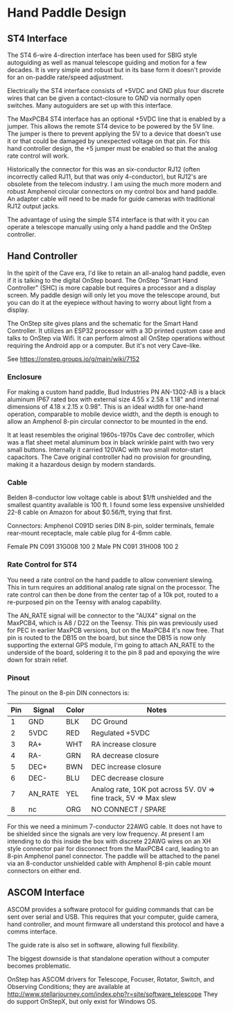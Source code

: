 # Hand Paddle Design

## ST4 Interface

The ST4 6-wire 4-direction interface has been used for SBIG style autoguiding as well as manual
telescope guiding and motion for a few decades.  It is very simple and robust but in its base form
it doesn't provide for an on-paddle rate/speed adjustment.  

Electrically the ST4 interface consists of +5VDC and GND plus four
discrete wires that can be given a contact-closure to GND via normally open switches.
Many autoguiders are set up with this interface.

The MaxPCB4 ST4 interface has an optional +5VDC line that is enabled by a jumper.  This allows
the remote ST4 device to be powered by the 5V line.  The jumper is there to prevent applying
the 5V to a device that doesn't use it or that could be damaged
by unexpected voltage on that pin.  For this hand controller design, the +5 jumper must be
enabled so that the analog rate control will work.

Historically the connector for this was an six-conductor RJ12 (often incorrectly called RJ11, but
that was only 4-conductor), but RJ12's are
obsolete from the telecom industry.  I am using the much more modern and robust Amphenol
circular connectors on my control box and hand paddle.  An adapter cable will need
to be made for guide cameras with traditional RJ12 output jacks.

The advantage of using the simple ST4 interface is that with it you can operate a telescope manually
using only a hand paddle and the OnStep controller.

## Hand Controller

In the spirit of the Cave era, I'd like to retain an all-analog hand paddle, even if it is talking
to the digital OnStep board.  The OnStep "Smart Hand Controller" (SHC) is more capable but requires
a processor and a display screen.  My paddle design will only let you move the telescope around,
but you can do it at the eyepiece without having to worry about light from a display.

The OnStep site gives plans and the schematic for the Smart Hand Controller.  It utilizes an ESP32
processor with a 3D printed custom case and talks to OnStep via Wifi.  It can perform almost all OnStep
operations without requiring the Android app or a computer.  But it's not very Cave-like.

See https://onstep.groups.io/g/main/wiki/7152

### Enclosure

For making a custom hand paddle, Bud Industries PN AN-1302-AB is a black aluminum IP67 rated
box with external size 4.55 x 2.58 x 1.18" and internal dimensions of 4.18 x 2.15 x 0.98".
This is an ideal width for one-hand operation, comparable to mobile device width, and the
depth is enough to allow an Amphenol 8-pin circular connector to be mounted in the end.

It at least resembles the original 1960s-1970s Cave dec controller, which was a flat sheet
metal aluminum box in black wrinkle paint with two very small buttons.  Internally it
carried 120VAC with two small motor-start capacitors.  The Cave original controller had no
provision for grounding, making it a hazardous design by modern standards.

### Cable

Belden 8-conductor low voltage cable is about $1/ft unshielded and the smallest quantity available is 100 ft.
I found some less expensive unshielded 22-8 cable on Amazon for about $0.56/ft, trying that first.

Connectors: Amphenol C091D series DIN 8-pin, solder terminals, female rear-mount receptacle, male cable plug
for 4-6mm cable.

Female PN  C091 31G008 100 2
Male PN    C091 31H008 100 2

### Rate Control for ST4

You need a rate control on the hand paddle to allow convenient slewing.
This in turn requires an additional analog rate signal on the processor.
The rate control can then be done from the center tap of a 10k pot, routed
to a re-purposed pin on the Teensy with analog capability.  

The AN_RATE signal will be connector to the "AUX4" signal on the MaxPCB4, which is A8 / D22 on the Teensy.
This pin was previously used for PEC in earlier MaxPCB versions, but on the MaxPCB4 it's now free.
That pin is routed to the DB15 on the board, but since the DB15 is now only supporting the external
GPS module, I'm going to attach AN_RATE to the underside of the board, soldering it to the pin 8 pad
and epoxying the wire down for strain relief.

###  Pinout

The pinout on the 8-pin DIN connectors is:

| Pin  | Signal   | Color   | Notes
| ---  | ---      | ---     | ---
|  1   | GND      | BLK     | DC Ground
|  2   | 5VDC     | RED     | Regulated +5VDC
|  3   | RA+      | WHT     | RA increase closure
|  4   | RA-      | GRN     | RA decrease closure
|  5   | DEC+     | BWN     | DEC increase closure
|  6   | DEC-     | BLU     | DEC decrease closure
|  7   | AN_RATE  | YEL     | Analog rate, 10K pot across 5V.  0V => fine track, 5V => Max slew
|  8   | nc       | ORG     | NO CONNECT / SPARE

For this we need a minimum 7-conductor 22AWG cable.  It does not have to be shielded since the
signals are very low frequency.  At present I am intending to do this inside the box with discrete
22AWG wires on an XH style connector pair for disconnect from the MaxPCB4 card, leading to an 8-pin
Amphenol panel connector.  The paddle will be attached to the panel via an 8-conductor unshielded
cable with Amphenol 8-pin cable mount connectors on either end.

## ASCOM Interface

ASCOM provides a software protocol for guiding commands that can be sent over serial and USB.
This requires that your computer, guide camera, hand controller, and mount firmware all understand
this protocol and have a comms interface.

The guide rate is also set in software, allowing full flexibility.

The biggest downside is that standalone operation without a computer becomes problematic.

OnStep has ASCOM drivers for Telescope, Focuser, Rotator, Switch, and Observing Conditions;
they are available at http://www.stellarjourney.com/index.php?r=site/software_telescope
They do support OnStepX, but only exist for Windows OS.
